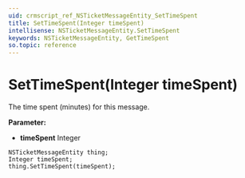 ```yaml
---
uid: crmscript_ref_NSTicketMessageEntity_SetTimeSpent
title: SetTimeSpent(Integer timeSpent)
intellisense: NSTicketMessageEntity.SetTimeSpent
keywords: NSTicketMessageEntity, GetTimeSpent
so.topic: reference
---
```


# SetTimeSpent(Integer timeSpent)

The time spent (minutes) for this message.

**Parameter:** 
* **timeSpent** Integer

```crmscript
NSTicketMessageEntity thing;
Integer timeSpent;
thing.SetTimeSpent(timeSpent);
```

